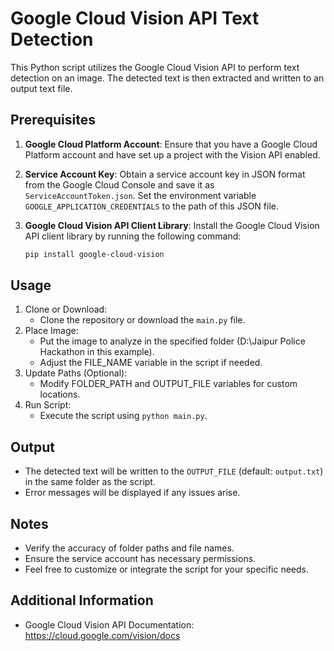 # Google Cloud Vision API Text Detection

This Python script utilizes the Google Cloud Vision API to perform text detection on an image. The detected text is then extracted and written to an output text file.

## Prerequisites
1. **Google Cloud Platform Account**: Ensure that you have a Google Cloud Platform account and have set up a project with the Vision API enabled.

2. **Service Account Key**: Obtain a service account key in JSON format from the Google Cloud Console and save it as `ServiceAccountToken.json`. Set the environment variable `GOOGLE_APPLICATION_CREDENTIALS` to the path of this JSON file.

3. **Google Cloud Vision API Client Library**: Install the Google Cloud Vision API client library by running the following command:
   ```bash
   pip install google-cloud-vision
   ```

## Usage

1. Clone or Download:
    - Clone the repository or download the `main.py` file.
2. Place Image:
    - Put the image to analyze in the specified folder (D:\Jaipur Police Hackathon in this example).
    - Adjust the FILE_NAME variable in the script if needed.
3. Update Paths (Optional):
    - Modify FOLDER_PATH and OUTPUT_FILE variables for custom locations.
4. Run Script:
    - Execute the script using `python main.py`.

## Output

* The detected text will be written to the `OUTPUT_FILE` (default: `output.txt`) in the same folder as the script.
* Error messages will be displayed if any issues arise.

## Notes

* Verify the accuracy of folder paths and file names.
* Ensure the service account has necessary permissions.
* Feel free to customize or integrate the script for your specific needs.

## Additional Information

* Google Cloud Vision API Documentation: https://cloud.google.com/vision/docs